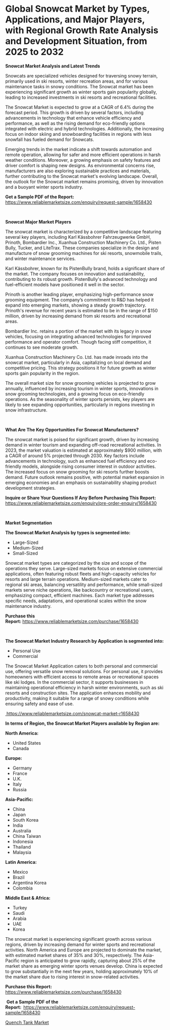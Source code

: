 <p><h1>Global Snowcat Market by Types, Applications, and Major Players, with Regional Growth Rate Analysis and Development Situation, from 2025 to 2032</h1></p><p><strong>Snowcat Market Analysis and Latest Trends</strong></p>
<p><p>Snowcats are specialized vehicles designed for traversing snowy terrain, primarily used in ski resorts, winter recreation areas, and for various maintenance tasks in snowy conditions. The Snowcat market has been experiencing significant growth as winter sports gain popularity globally, leading to increased investments in ski resorts and recreational facilities. </p><p>The Snowcat Market is expected to grow at a CAGR of 6.4% during the forecast period. This growth is driven by several factors, including advancements in technology that enhance vehicle efficiency and performance, as well as the rising demand for eco-friendly options integrated with electric and hybrid technologies. Additionally, the increasing focus on indoor skiing and snowboarding facilities in regions with less snowfall has fueled demand for Snowcats. </p><p>Emerging trends in the market indicate a shift towards automation and remote operation, allowing for safer and more efficient operations in harsh weather conditions. Moreover, a growing emphasis on safety features and driver comfort is shaping new designs. As environmental concerns rise, manufacturers are also exploring sustainable practices and materials, further contributing to the Snowcat market's evolving landscape. Overall, the outlook for the Snowcat market remains promising, driven by innovation and a buoyant winter sports industry.</p></p>
<p><strong>Get a Sample PDF of the Report:&nbsp;</strong> <a href="https://www.reliablemarketsize.com/enquiry/request-sample/1658430?utm_campaign=2488&utm_medium=2&utm_source=Github&utm_content=ia&utm_term=17022025&utm_id=snowcat">https://www.reliablemarketsize.com/enquiry/request-sample/1658430</a></p>
<p>&nbsp;</p>
<p><strong>Snowcat Major Market Players</strong></p>
<p><p>The snowcat market is characterized by a competitive landscape featuring several key players, including Karl Kässbohrer Fahrzeugwerke GmbH, Prinoth, Bombardier Inc., Xuanhua Construction Machinery Co. Ltd., Pisten Bully, Tucker, and LiteTrax. These companies specialize in the design and manufacture of snow grooming machines for ski resorts, snowmobile trails, and winter maintenance services.</p><p>Karl Kässbohrer, known for its PistenBully brand, holds a significant share of the market. The company focuses on innovation and sustainability, contributing to its robust growth. PistenBully's advanced technology and fuel-efficient models have positioned it well in the sector.</p><p>Prinoth is another leading player, emphasizing high-performance snow grooming equipment. The company’s commitment to R&D has helped it expand into emerging markets, showing a steady growth trajectory. Prinoth's revenue for recent years is estimated to be in the range of $150 million, driven by increasing demand from ski resorts and recreational areas.</p><p>Bombardier Inc. retains a portion of the market with its legacy in snow vehicles, focusing on integrating advanced technologies for improved performance and operator comfort. Though facing stiff competition, it continues to see moderate growth.</p><p>Xuanhua Construction Machinery Co. Ltd. has made inroads into the snowcat market, particularly in Asia, capitalizing on local demand and competitive pricing. This strategy positions it for future growth as winter sports gain popularity in the region.</p><p>The overall market size for snow grooming vehicles is projected to grow annually, influenced by increasing tourism in winter sports, innovations in snow grooming technologies, and a growing focus on eco-friendly operations. As the seasonality of winter sports persists, key players are likely to see expanding opportunities, particularly in regions investing in snow infrastructure.</p></p>
<p>&nbsp;</p>
<p><strong>What Are The Key Opportunities For Snowcat Manufacturers?</strong></p>
<p><p>The snowcat market is poised for significant growth, driven by increasing demand in winter tourism and expanding off-road recreational activities. In 2023, the market valuation is estimated at approximately $900 million, with a CAGR of around 5% projected through 2030. Key factors include advancements in technology, such as enhanced fuel efficiency and eco-friendly models, alongside rising consumer interest in outdoor activities. The increased focus on snow grooming for ski resorts further boosts demand. Future outlook remains positive, with potential market expansion in emerging economies and an emphasis on sustainability shaping product development strategies.</p></p>
<p><strong>Inquire or Share Your Questions If Any Before Purchasing This Report:</strong> <a href="https://www.reliablemarketsize.com/enquiry/pre-order-enquiry/1658430?utm_campaign=2488&utm_medium=2&utm_source=Github&utm_content=ia&utm_term=17022025&utm_id=snowcat">https://www.reliablemarketsize.com/enquiry/pre-order-enquiry/1658430</a></p>
<p>&nbsp;</p>
<p><strong>Market Segmentation</strong></p>
<p><strong>The Snowcat Market Analysis by types is segmented into:</strong></p>
<p><ul><li>Large-Sized</li><li>Medium-Sized</li><li>Small-Sized</li></ul></p>
<p><p>Snowcat market types are categorized by the size and scope of the operations they serve. Large-sized markets focus on extensive commercial applications, often featuring robust fleets and high-capacity vehicles for resorts and large terrain operations. Medium-sized markets cater to regional ski areas, balancing versatility and performance, while small-sized markets serve niche operations, like backcountry or recreational users, emphasizing compact, efficient machines. Each market type addresses specific needs, adaptations, and operational scales within the snow maintenance industry.</p></p>
<p><strong>Purchase this Report:&nbsp;</strong><a href="https://www.reliablemarketsize.com/purchase/1658430?utm_campaign=2488&utm_medium=2&utm_source=Github&utm_content=ia&utm_term=17022025&utm_id=snowcat">https://www.reliablemarketsize.com/purchase/1658430</a></p>
<p>&nbsp;</p>
<p><strong>The Snowcat Market Industry Research by Application is segmented into:</strong></p>
<p><ul><li>Personal Use</li><li>Commercial</li></ul></p>
<p><p>The Snowcat Market Application caters to both personal and commercial use, offering versatile snow removal solutions. For personal use, it provides homeowners with efficient access to remote areas or recreational spaces like ski lodges. In the commercial sector, it supports businesses in maintaining operational efficiency in harsh winter environments, such as ski resorts and construction sites. The application enhances mobility and productivity, making it suitable for a range of snowy conditions while ensuring safety and ease of use.</p></p>
<p><a href="https://www.reliablemarketsize.com/snowcat-market-r1658430?utm_campaign=2488&utm_medium=2&utm_source=Github&utm_content=ia&utm_term=17022025&utm_id=snowcat">&nbsp;https://www.reliablemarketsize.com/snowcat-market-r1658430</a></p>
<p><strong>In terms of Region, the Snowcat Market Players available by Region are:</strong></p>
<p>
    <p> <strong> North America: </strong>
        <ul>
            <li>United States</li>
            <li>Canada</li>
        </ul>
        </p> 
    <p> <strong> Europe: </strong>
        <ul>
            <li>Germany</li>
            <li>France</li>
            <li>U.K.</li>
            <li>Italy</li>
            <li>Russia</li>
        </ul>
        </p> 
    <p> <strong> Asia-Pacific: </strong>
        <ul>
            <li>China</li>
            <li>Japan</li>
            <li>South Korea</li>
            <li>India</li>
            <li>Australia</li>
            <li>China Taiwan</li>
            <li>Indonesia</li>
            <li>Thailand</li>
            <li>Malaysia</li>
        </ul>
        </p> 
    <p> <strong> Latin America: </strong>
        <ul>
            <li>Mexico</li>
            <li>Brazil</li>
            <li>Argentina Korea</li>
            <li>Colombia</li>
        </ul>
        </p> 
    <p> <strong> Middle East & Africa: </strong>
        <ul>
            <li>Turkey</li>
            <li>Saudi</li>
            <li>Arabia</li>
            <li>UAE</li>
            <li>Korea</li>
        </ul>
    </p>
    </p>
<p><p>The snowcat market is experiencing significant growth across various regions, driven by increasing demand for winter sports and recreational activities. North America and Europe are projected to dominate the market, with estimated market shares of 35% and 30%, respectively. The Asia-Pacific region is anticipated to grow rapidly, capturing about 25% of the market share as emerging winter sports venues develop. China is expected to grow substantially in the next few years, holding approximately 10% of the market share due to rising interest in snow-related activities.</p></p>
<p><strong>Purchase this Report: </strong><a href="https://www.reliablemarketsize.com/purchase/1658430?utm_campaign=2488&utm_medium=2&utm_source=Github&utm_content=ia&utm_term=17022025&utm_id=snowcat">https://www.reliablemarketsize.com/purchase/1658430</a></p>
<p>&nbsp;<strong>Get a Sample PDF of the Report:&nbsp;&nbsp;</strong><a href="https://www.reliablemarketsize.com/enquiry/request-sample/1658430?utm_campaign=2488&utm_medium=2&utm_source=Github&utm_content=ia&utm_term=17022025&utm_id=snowcat">https://www.reliablemarketsize.com/enquiry/request-sample/1658430</a></p>
<p><strong></strong></p>
<p><p><a href="https://github.com/carendesrochers299/Market-Research-Report-List-1/blob/main/quench-tank-market.md?utm_campaign=2488&utm_medium=2&utm_source=Github&utm_content=ia&utm_term=17022025&utm_id=snowcat">Quench Tank Market</a></p></p>